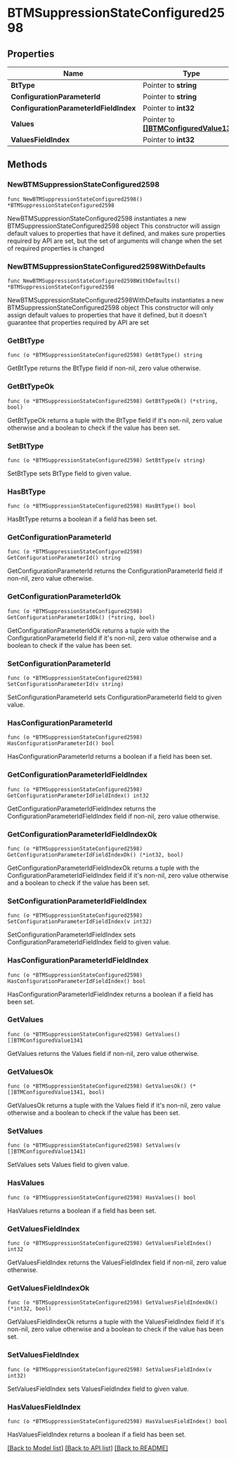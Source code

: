 # BTMSuppressionStateConfigured2598

## Properties

Name | Type | Description | Notes
------------ | ------------- | ------------- | -------------
**BtType** | Pointer to **string** |  | [optional] 
**ConfigurationParameterId** | Pointer to **string** |  | [optional] 
**ConfigurationParameterIdFieldIndex** | Pointer to **int32** |  | [optional] 
**Values** | Pointer to [**[]BTMConfiguredValue1341**](BTMConfiguredValue1341.md) |  | [optional] 
**ValuesFieldIndex** | Pointer to **int32** |  | [optional] 

## Methods

### NewBTMSuppressionStateConfigured2598

`func NewBTMSuppressionStateConfigured2598() *BTMSuppressionStateConfigured2598`

NewBTMSuppressionStateConfigured2598 instantiates a new BTMSuppressionStateConfigured2598 object
This constructor will assign default values to properties that have it defined,
and makes sure properties required by API are set, but the set of arguments
will change when the set of required properties is changed

### NewBTMSuppressionStateConfigured2598WithDefaults

`func NewBTMSuppressionStateConfigured2598WithDefaults() *BTMSuppressionStateConfigured2598`

NewBTMSuppressionStateConfigured2598WithDefaults instantiates a new BTMSuppressionStateConfigured2598 object
This constructor will only assign default values to properties that have it defined,
but it doesn't guarantee that properties required by API are set

### GetBtType

`func (o *BTMSuppressionStateConfigured2598) GetBtType() string`

GetBtType returns the BtType field if non-nil, zero value otherwise.

### GetBtTypeOk

`func (o *BTMSuppressionStateConfigured2598) GetBtTypeOk() (*string, bool)`

GetBtTypeOk returns a tuple with the BtType field if it's non-nil, zero value otherwise
and a boolean to check if the value has been set.

### SetBtType

`func (o *BTMSuppressionStateConfigured2598) SetBtType(v string)`

SetBtType sets BtType field to given value.

### HasBtType

`func (o *BTMSuppressionStateConfigured2598) HasBtType() bool`

HasBtType returns a boolean if a field has been set.

### GetConfigurationParameterId

`func (o *BTMSuppressionStateConfigured2598) GetConfigurationParameterId() string`

GetConfigurationParameterId returns the ConfigurationParameterId field if non-nil, zero value otherwise.

### GetConfigurationParameterIdOk

`func (o *BTMSuppressionStateConfigured2598) GetConfigurationParameterIdOk() (*string, bool)`

GetConfigurationParameterIdOk returns a tuple with the ConfigurationParameterId field if it's non-nil, zero value otherwise
and a boolean to check if the value has been set.

### SetConfigurationParameterId

`func (o *BTMSuppressionStateConfigured2598) SetConfigurationParameterId(v string)`

SetConfigurationParameterId sets ConfigurationParameterId field to given value.

### HasConfigurationParameterId

`func (o *BTMSuppressionStateConfigured2598) HasConfigurationParameterId() bool`

HasConfigurationParameterId returns a boolean if a field has been set.

### GetConfigurationParameterIdFieldIndex

`func (o *BTMSuppressionStateConfigured2598) GetConfigurationParameterIdFieldIndex() int32`

GetConfigurationParameterIdFieldIndex returns the ConfigurationParameterIdFieldIndex field if non-nil, zero value otherwise.

### GetConfigurationParameterIdFieldIndexOk

`func (o *BTMSuppressionStateConfigured2598) GetConfigurationParameterIdFieldIndexOk() (*int32, bool)`

GetConfigurationParameterIdFieldIndexOk returns a tuple with the ConfigurationParameterIdFieldIndex field if it's non-nil, zero value otherwise
and a boolean to check if the value has been set.

### SetConfigurationParameterIdFieldIndex

`func (o *BTMSuppressionStateConfigured2598) SetConfigurationParameterIdFieldIndex(v int32)`

SetConfigurationParameterIdFieldIndex sets ConfigurationParameterIdFieldIndex field to given value.

### HasConfigurationParameterIdFieldIndex

`func (o *BTMSuppressionStateConfigured2598) HasConfigurationParameterIdFieldIndex() bool`

HasConfigurationParameterIdFieldIndex returns a boolean if a field has been set.

### GetValues

`func (o *BTMSuppressionStateConfigured2598) GetValues() []BTMConfiguredValue1341`

GetValues returns the Values field if non-nil, zero value otherwise.

### GetValuesOk

`func (o *BTMSuppressionStateConfigured2598) GetValuesOk() (*[]BTMConfiguredValue1341, bool)`

GetValuesOk returns a tuple with the Values field if it's non-nil, zero value otherwise
and a boolean to check if the value has been set.

### SetValues

`func (o *BTMSuppressionStateConfigured2598) SetValues(v []BTMConfiguredValue1341)`

SetValues sets Values field to given value.

### HasValues

`func (o *BTMSuppressionStateConfigured2598) HasValues() bool`

HasValues returns a boolean if a field has been set.

### GetValuesFieldIndex

`func (o *BTMSuppressionStateConfigured2598) GetValuesFieldIndex() int32`

GetValuesFieldIndex returns the ValuesFieldIndex field if non-nil, zero value otherwise.

### GetValuesFieldIndexOk

`func (o *BTMSuppressionStateConfigured2598) GetValuesFieldIndexOk() (*int32, bool)`

GetValuesFieldIndexOk returns a tuple with the ValuesFieldIndex field if it's non-nil, zero value otherwise
and a boolean to check if the value has been set.

### SetValuesFieldIndex

`func (o *BTMSuppressionStateConfigured2598) SetValuesFieldIndex(v int32)`

SetValuesFieldIndex sets ValuesFieldIndex field to given value.

### HasValuesFieldIndex

`func (o *BTMSuppressionStateConfigured2598) HasValuesFieldIndex() bool`

HasValuesFieldIndex returns a boolean if a field has been set.


[[Back to Model list]](../README.md#documentation-for-models) [[Back to API list]](../README.md#documentation-for-api-endpoints) [[Back to README]](../README.md)



